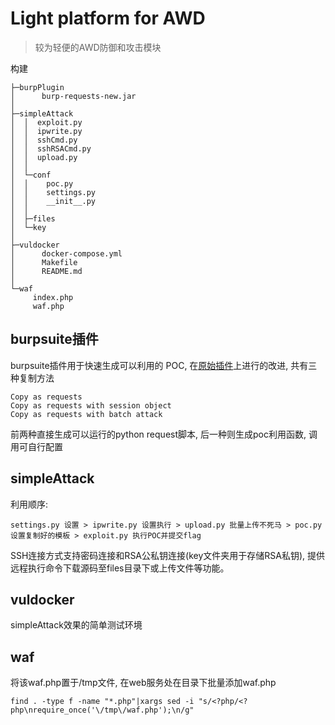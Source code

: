 # Light platform for AWD

> 较为轻便的AWD防御和攻击模块

构建

```
├─burpPlugin
│      burp-requests-new.jar
│
├─simpleAttack
│  │  exploit.py
│  │  ipwrite.py
│  │  sshCmd.py
│  │  sshRSACmd.py
│  │  upload.py
│  │
│  └─conf
│  │    poc.py
│  │    settings.py
│  │    __init__.py
│  │            
│  ├─files
│  └─key         
│
├─vuldocker
│      docker-compose.yml
│      Makefile
│      README.md
│
└─waf
     index.php
     waf.php
```

## burpsuite插件

burpsuite插件用于快速生成可以利用的 POC, 在[原始插件](ttps://github.com/silentsignal/burp-requests)上进行的改进, 共有三种复制方法

```
Copy as requests
Copy as requests with session object
Copy as requests with batch attack
```

前两种直接生成可以运行的python request脚本, 后一种则生成poc利用函数, 调用可自行配置

## simpleAttack

利用顺序:

```
settings.py 设置 > ipwrite.py 设置执行 > upload.py 批量上传不死马 > poc.py 设置复制好的模板 > exploit.py 执行POC并提交flag
```

SSH连接方式支持密码连接和RSA公私钥连接(key文件夹用于存储RSA私钥), 提供远程执行命令下载源码至files目录下或上传文件等功能。

## vuldocker

simpleAttack效果的简单测试环境

## waf

将该waf.php置于/tmp文件, 在web服务处在目录下批量添加waf.php

```
find . -type f -name "*.php"|xargs sed -i "s/<?php/<?php\nrequire_once('\/tmp\/waf.php');\n/g"
```

